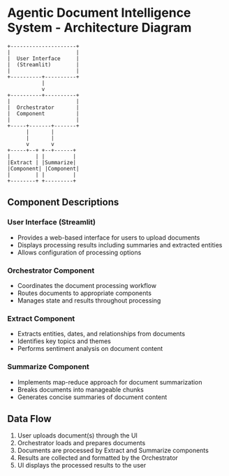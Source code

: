 # Agentic Document Intelligence System - Architecture Diagram

```
+---------------------+
|                     |
|  User Interface     |
|  (Streamlit)        |
|                     |
+----------+----------+
           |
           v
+----------+----------+
|                     |
|  Orchestrator       |
|  Component          |
|                     |
+-----+-------+-------+
      |       |
      |       |
      v       v
+-----+--+ +--+------+
|        | |         |
|Extract | |Summarize|
|Component| |Component|
|        | |         |
+--------+ +---------+
```

## Component Descriptions

### User Interface (Streamlit)
- Provides a web-based interface for users to upload documents
- Displays processing results including summaries and extracted entities
- Allows configuration of processing options

### Orchestrator Component
- Coordinates the document processing workflow
- Routes documents to appropriate components
- Manages state and results throughout processing

### Extract Component
- Extracts entities, dates, and relationships from documents
- Identifies key topics and themes
- Performs sentiment analysis on document content

### Summarize Component
- Implements map-reduce approach for document summarization
- Breaks documents into manageable chunks
- Generates concise summaries of document content

## Data Flow

1. User uploads document(s) through the UI
2. Orchestrator loads and prepares documents
3. Documents are processed by Extract and Summarize components
4. Results are collected and formatted by the Orchestrator
5. UI displays the processed results to the user